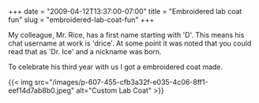 +++
date = "2009-04-12T13:37:00-07:00"
title = "Embroidered lab coat fun"
slug = "embroidered-lab-coat-fun"
+++


My colleague, Mr. Rice, has a first name starting with 'D'. This means his chat username at work is 'drice'. At some point it was noted that you could read that as 'Dr. Ice' and a nickname was born. 

To celebrate his third year with us I got a embroidered coat made. 


{{< img src="/images/p-607-455-cfb3a32f-e035-4c06-8ff1-eef14d7ab8b0.jpeg"  alt="Custom Lab Coat"   >}}
